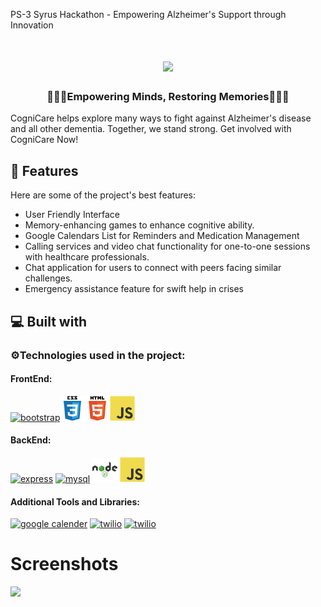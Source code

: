 PS-3 Syrus Hackathon - Empowering Alzheimer's Support through Innovation

<h1 align="center" id="title"> <img src="assets/img/dashboard-logo-hai-bhai.jpeg" width="150px"/></h1>

<h3 align="center">🧑‍🤝‍🧑Empowering Minds, Restoring Memories🧑‍🤝‍🧑</h3>

<p id="description">CogniCare helps explore many ways to fight against Alzheimer's disease and all other dementia. Together, we stand strong. Get involved with CogniCare Now!</p>

<h2>🧐 Features</h2> 

Here are some of the project's best features:

*   User Friendly Interface
*   Memory-enhancing games to enhance cognitive ability.
*   Google Calendars List for Reminders and Medication Management
*   Calling services and video chat functionality for one-to-one sessions with 	healthcare professionals.
*   Chat application for users to connect with peers facing similar challenges.
*   Emergency assistance feature for swift help in crises

<h2> 💻 Built with</h2>

<h3>⚙️Technologies used in the project:</h3>

<p align="left"> 
<h4> FrontEnd: </h4>
<a href="https://getbootstrap.com" target="_blank" rel="noreferrer"><img src="https://upload.wikimedia.org/wikipedia/commons/thumb/b/b2/Bootstrap_logo.svg/2560px-Bootstrap_logo.svg.png" alt="bootstrap" width="40" height="40"/></a><a href="https://www.w3schools.com/css/" target="_blank" rel="noreferrer"><img src="https://raw.githubusercontent.com/devicons/devicon/master/icons/css3/css3-original-wordmark.svg" alt="css3" width="40" height="40"/></a><a href="https://www.w3.org/html/" target="_blank" rel="noreferrer"><img src="https://raw.githubusercontent.com/devicons/devicon/master/icons/html5/html5-original-wordmark.svg" alt="html5" width="40" height="40"/></a><a href="https://developer.mozilla.org/en-US/docs/Web/JavaScript" target="_blank" rel="noreferrer"><img src="https://raw.githubusercontent.com/devicons/devicon/master/icons/javascript/javascript-original.svg" alt="javascript" width="40" height="40"/></a>

<h4> BackEnd: </h4>
<a href="https://expressjs.com" target="_blank" rel="noreferrer"><img src="https://w7.pngwing.com/pngs/925/447/png-transparent-express-js-node-js-javascript-mongodb-node-js-text-trademark-logo.png" alt="express" width="40" height="40"/></a> <a href="https://firebase.google.com/" target="_blank" rel="noreferrer"> <img src="https://yt3.googleusercontent.com/GsP5Yvc5jOSop4SJf_75wdOYaEbO-7ZyYhnARodAGRnEMh-OQjGPGzUz2ZtzsHPtqFyHGvmbEtI=s900-c-k-c0x00ffffff-no-rj" alt="mysql" width="40" height="40"/></a> <a href="https://nodejs.org" target="_blank" rel="noreferrer"><img src="https://raw.githubusercontent.com/devicons/devicon/master/icons/nodejs/nodejs-original-wordmark.svg" alt="nodejs" width="40" height="40"/></a> <a href="https://developer.mozilla.org/en-US/docs/Web/JavaScript" target="_blank" rel="noreferrer"><img src="https://raw.githubusercontent.com/devicons/devicon/master/icons/javascript/javascript-original.svg" alt="javascript" width="40" height="40"/></a> </p>

<h4> Additional Tools and Libraries: </h4>

<a href="https://calendar.google.com/" target="_blank" rel="noreferrer"><img src="https://play-lh.googleusercontent.com/_bh6XK3B7TAk7kBXC1GHC0j9eS9cw9wQo2K7fiP7FDGAQlcOqgUPT2lx3WgZ0JlOJh8" alt="google calender" width="40" height="40"/></a> <a href="https://www.twilio.com/en-us" target="_blank" rel="noreferrer"> <img src="https://backendless.com/wp-content/uploads/2020/04/twilio-logo.png" alt="twilio" width="90" height="40"/></a> <a href="https://www.videosdk.live/" target="_blank" rel="noreferrer"> <img src="https://encrypted-tbn0.gstatic.com/images?q=tbn:ANd9GcRHsg5MUODrxg51WQbau83opeeqKoWPEw-2BQ&usqp=CAU" alt="twilio" width="40" height="40"/></a>

<h1> Screenshots </h1>
<img src="https://drive.google.com/file/d/1HTzfHQyoMzFUZR2AzDy3RQyI8qhfiytg/view?usp=drive_link" width="150px"/>
